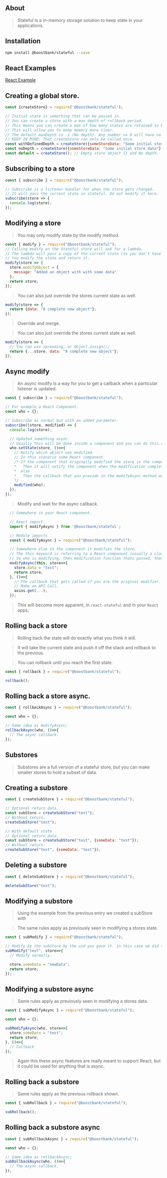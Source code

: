 ## About

> Stateful is a in-memory storage solution to keep state in your applications.

## Installation

```sh
npm install @boostbank/stateful --save
```

## React Examples

[React Example](https://github.com/boostbank/react-stateful-example)

## Creating a global store.

```javascript
const {createStore} = require('@boostbank/stateful');

// Initial state is something that can be passed in.
// You can create a store with a max depth of rollback period.
// This means you can create a max of how many states are retained to be rolled back.
// This will allow you to keep memory more clear.
// The default maxDepth is -1 (No depth). Any number <= 0 will have no depth.
// KEEP IN MIND: That createStore can only be called once.
const withDefinedDepth = createStore({someStoreData: "Some initial store data"}, 10); // Depth of 10.
const noDepth = createStore({someStoreData: "Some initial store data"}, -1); // No depth
const default = createStore(); // Empty store object {} and No depth.
```

## Subscribing to a store

```javascript
const { subscribe } = require("@boostbank/stateful");

// Subscribe is a listener handler for when the store gets changed.
// It will pass the current state in stateful. Do not modify it here.
subscribe(store => {
  console.log(store);
});
```

## Modifying a store

> You may only modify state by the modify method.

```javascript
const { modify } = require("@boostbank/stateful");
// Calling modify on the Stateful store will ask for a lambda.
// The lambda will pass a copy of the current state (so you don't have to keep track of immutability)
// You modify the state and return it.
modify(store => {
  store.modifyObject = {
    message: "Added an object with with some data"
  };
  return store;
});
```

> You can also just override the stores current state as well.

```javascript
modify(store => {
  return {data: "A complete new object"};
});
```

> Override and merge.

> You can also just override the stores current state as well.

```javascript
modify(store => {
  // You can use spreading, or Object.assign();
  return {...store, data: "A complete new object"};
});
```

## Async modify

> An async modify is a way for you to get a callback when a particular listener is updated.

```javascript
const { subscribe } = require("@boostbank/stateful");

// For example a React Component.
const who = {};

// Subscribe as normal but with an added parameter.
subscribe((store, modified) => {
  console.log(store);

  // Updated something async.
  // Usually this will be done inside a component and you can do this.setState(store, ()=>{});
  who.setState(store, ()=>{
    // Notify which object was modified.
    // In this scenario some React component.
    /* If the component that originally modified the store is the component that was updated just now.
    *   Then it will notify the component when the modification completed.
    *  else
    *   Then the callback that you provide in the modifyAsync method wont be called. See next section.
    */
    modified(who);
  });
});
```

> Modify and wait for the async callback.

```javascript
  // Somewhere in your React component.

  // React import.
  import { modifyAsync } from '@boostbank/stateful';

  // Module imports
  const { modifyAsync } = require("@boostbank/stateful");

  // Somewhere else in the component it modifies the store.
  // The this keyword is referring to a React component (usually a class type)
  // So who is modifying, then modification function thats passed, then the callback.
  modifyAsync(this, store=>{
    store.data = "test";
    return store;
  }, ()=>{
    // The callback that gets called if you are the original modifier.
    // Make an API Call.
    axios.get(...);
  });

```
> This will become more apparent, in `react-stateful` and in your `React` apps;

## Rolling back a store

> Rolling back the state will do exactly what you think it will.

> It will take the current state and push it off the stack and rollback to the previous.

> You can rollback until you reach the first state.

```javascript
const { rollback } = require("@boostbank/stateful");

rollback();
```

## Rolling back a store async.

```javascript
const { rollbackAsync } = require("@boostbank/stateful");

const who = {};

// Same idea as modifyAsync;
rollbackAsync(who, ()=>{
  // The async callback.
});
```

## Substores
> Substores are a full version of a stateful store, but you can make smaller stores to hold a subset of data.


## Creating a substore

```javascript
const { createSubStore } = require("@boostbank/stateful");

// Optional return data.
const subStore = createSubStore("test");
// Without return.
createSubStore("test");

// With default state
// Optional return data.
const subStore = createSubStore("test", {someData: "test"});
// Without return.
createSubStore("test", {someData: "test"});
```

## Deleting a substore

```javascript
const { deleteSubStore } = require("@boostbank/stateful");

deleteSubStore("test");
```

## Modifying a substore

> Using the example from the previous entry we created a subStore with 

> The same rules apply as previously seen in modifying a stores state.

```javascript
const { subModify } = require("@boostbank/stateful");

// Modify by the subStore by the uid you gave it. in this case we did test.
subModify("test", store=>{
  // Modify normally.

  store.someData = "newData";
  return store;
});

```

## Modifying a substore async

> Same rules apply as previously seen in modifying a stores data.

```javascript
const { subModifyAsync } = require("@boostbank/stateful");

const who = {};

subModifyAsync(who, store=>{
  store.someData = "test";
  return store;
}, ()=>{
  // Callback
});

```

> Again this these async features are really meant to support React, but it could be used for anything that is async.

## Rolling back a substore

> Same rules apply as the previous rollback shown.

```javascript
const { subRollback } = require("@boostbank/stateful");

subRollback();
```

## Rolling back a substore async

```javascript
const { subRollbackAsync } = require("@boostbank/stateful");

const who = {};

// Same idea as rollbackAsync;
subRollbackAsync(who, ()=>{
  // The async callback.
});
```